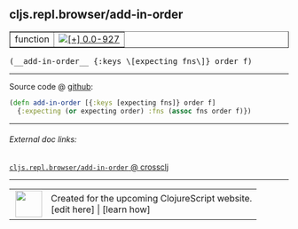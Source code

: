 ## cljs.repl.browser/add-in-order



 <table border="1">
<tr>
<td>function</td>
<td><a href="https://github.com/cljsinfo/cljs-api-docs/tree/0.0-927"><img valign="middle" alt="[+] 0.0-927" title="Added in 0.0-927" src="https://img.shields.io/badge/+-0.0--927-lightgrey.svg"></a> </td>
</tr>
</table>


 <samp>
(__add-in-order__ {:keys \[expecting fns\]} order f)<br>
</samp>

---







Source code @ [github](https://github.com/clojure/clojurescript/blob/r1877/src/clj/cljs/repl/browser.clj#L107-L108):

```clj
(defn add-in-order [{:keys [expecting fns]} order f]
  {:expecting (or expecting order) :fns (assoc fns order f)})
```

<!--
Repo - tag - source tree - lines:

 <pre>
clojurescript @ r1877
└── src
    └── clj
        └── cljs
            └── repl
                └── <ins>[browser.clj:107-108](https://github.com/clojure/clojurescript/blob/r1877/src/clj/cljs/repl/browser.clj#L107-L108)</ins>
</pre>

-->

---



###### External doc links:

[`cljs.repl.browser/add-in-order` @ crossclj](http://crossclj.info/fun/cljs.repl.browser/add-in-order.html)<br>

---

 <table>
<tr><td>
<img valign="middle" align="right" width="48px" src="http://i.imgur.com/Hi20huC.png">
</td><td>
Created for the upcoming ClojureScript website.<br>
[edit here] | [learn how]
</td></tr></table>

[edit here]:https://github.com/cljsinfo/cljs-api-docs/blob/master/cljsdoc/cljs.repl.browser_add-in-order.cljsdoc
[learn how]:https://github.com/cljsinfo/cljs-api-docs/wiki/cljsdoc-files

<!--

This information was too distracting to show to readers, but I'll leave it
commented here since it is helpful to:

- pretty-print the data used to generate this document
- and show how to retrieve that data



The API data for this symbol:

```clj
{:ns "cljs.repl.browser",
 :name "add-in-order",
 :type "function",
 :signature ["[{:keys [expecting fns]} order f]"],
 :source {:code "(defn add-in-order [{:keys [expecting fns]} order f]\n  {:expecting (or expecting order) :fns (assoc fns order f)})",
          :title "Source code",
          :repo "clojurescript",
          :tag "r1877",
          :filename "src/clj/cljs/repl/browser.clj",
          :lines [107 108]},
 :full-name "cljs.repl.browser/add-in-order",
 :full-name-encode "cljs.repl.browser_add-in-order",
 :history [["+" "0.0-927"]]}

```

Retrieve the API data for this symbol:

```clj
;; from Clojure REPL
(require '[clojure.edn :as edn])
(-> (slurp "https://raw.githubusercontent.com/cljsinfo/cljs-api-docs/catalog/cljs-api.edn")
    (edn/read-string)
    (get-in [:symbols "cljs.repl.browser/add-in-order"]))
```

-->
